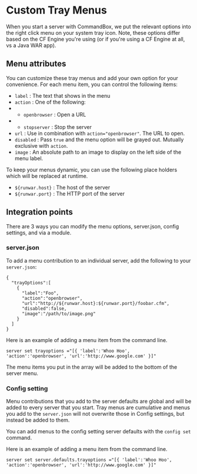 # Custom Tray Menus

When you start a server with CommandBox, we put the relevant options into the right click menu on your system tray icon.  Note, these options differ based on the CF Engine you're using (or if you're using a CF Engine at all, vs a Java WAR app).

## Menu attributes

You can customize these tray menus and add your own option for your convenience.  For each menu item, you can control the following items:
* `label` : The text that shows in the menu
* `action` : One of the following:
* * `openbrowser` : Open a URL
* * `stopserver` : Stop the server
* `url` : Use in combination with `action="openbrowser"`.  The URL to open.
* `disabled` : Pass `true` and the menu option will be grayed out. Mutually exclusive with `action`.
* `image` : An absolute path to an image to display on the left side of the menu label.

To keep your menus dynamic, you can use the following place holders which will be replaced at runtime.
* `${runwar.host}` : The host of the server
* `${runwar.port}` : The HTTP port of the server


## Integration points
There are 3 ways you can modify the menu options, server.json, config settings, and via a module.

### server.json
To add a menu contribution to an individual server, add the following to your `server.json`:

```
{
  "trayOptions":[
    {
      "label":"Foo",
      "action":"openbrowser",
      "url":"http://${runwar.host}:${runwar.port}/foobar.cfm",
      "disabled":false,
      "image":"/path/to/image.png"
    }
  ]
}
```

Here is an example of adding a menu item from the command line.
```
server set trayoptions ="[{ 'label':'Whoo Hoo', 'action':'openbrowser', 'url':'http://www.google.com' }]"
```

The menu items you put in the array will be added to the bottom of the server menu.

### Config setting
Menu contributions that you add to the server defaults are global and will be added to every server that you start.  Tray menus are cumulative and menus you add to the `server.json` will not overwrite those in Config settings, but instead be added to them.

You can add menus to the config setting server defaults with the `config set` command.

Here is an example of adding a menu item from the command line.
```
server set server.defaults.trayoptions ="[{ 'label':'Whoo Hoo', 'action':'openbrowser', 'url':'http://www.google.com' }]"
```

